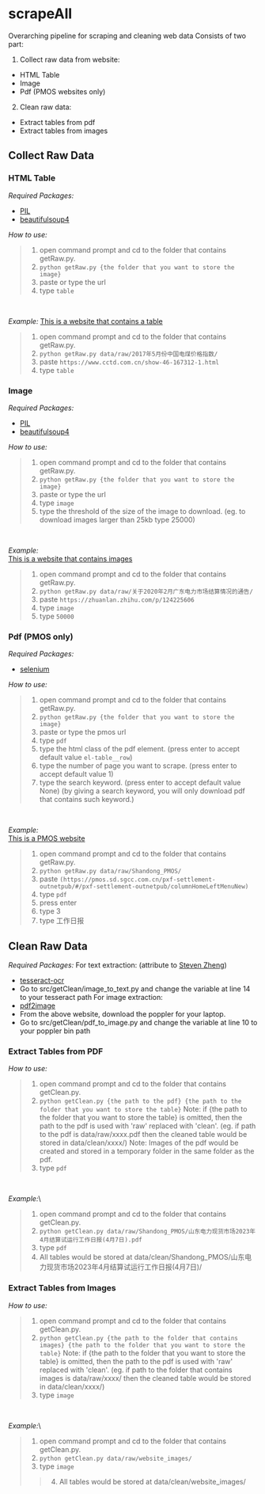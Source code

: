 # scrapeAll
Overarching pipeline for scraping and cleaning web data
Consists of two part:
1. Collect raw data from website:
  - HTML Table
  - Image
  - Pdf (PMOS websites only)
2. Clean raw data:
  - Extract tables from pdf
  - Extract tables from images

## Collect Raw Data
### HTML Table
*Required Packages:*
- [PIL](https://pillow.readthedocs.io/en/stable/)
- [beautifulsoup4](https://pypi.org/project/beautifulsoup4/)

*How to use:*
> 1. open command prompt and cd to the folder that contains getRaw.py.
> 2. ```python getRaw.py {the folder that you want to store the image}```
> 3. paste or type the url
> 4. type ```table```  
<br />

*Example:*
[This is a website that contains a table](https://www.cctd.com.cn/show-46-167312-1.html)
> 1. open command prompt and cd to the folder that contains getRaw.py.
> 2. ```python getRaw.py data/raw/2017年5月份中国电煤价格指数/```
> 3. paste ```https://www.cctd.com.cn/show-46-167312-1.html```
> 4. type ```table```

### Image
*Required Packages:*
- [PIL](https://pillow.readthedocs.io/en/stable/)
- [beautifulsoup4](https://pypi.org/project/beautifulsoup4/)

*How to use:*
> 1. open command prompt and cd to the folder that contains getRaw.py.
> 2. ```python getRaw.py {the folder that you want to store the image}```
> 3. paste or type the url
> 4. type ```image```
> 5. type the threshold of the size of the image to download. (eg. to download images larger than 25kb type 25000)  
<br />

*Example:*\
[This is a website that contains images](https://zhuanlan.zhihu.com/p/124225606)
> 1. open command prompt and cd to the folder that contains getRaw.py.
> 2. ```python getRaw.py data/raw/关于2020年2月广东电力市场结算情况的通告/```
> 3. paste ```https://zhuanlan.zhihu.com/p/124225606```
> 4. type ```image```
> 5. type ```50000```
### Pdf (PMOS only)
*Required Packages:*
- [selenium](https://pypi.org/project/selenium/)

*How to use:*
> 1. open command prompt and cd to the folder that contains getRaw.py.
> 2. ```python getRaw.py {the folder that you want to store the image}```
> 3. paste or type the pmos url
> 4. type ```pdf```
> 5. type the html class of the pdf element. (press enter to accept default value ```el-table__row```)
> 6. type the number of page you want to scrape. (press enter to accept default value 1)
> 7. type the search keyword. (press enter to accept default value None) (by giving a search keyword, you will only download pdf that contains such keyword.)
<br />

*Example:*\
[This is a PMOS website](https://pmos.sd.sgcc.com.cn/pxf-settlement-outnetpub/#/pxf-settlement-outnetpub/columnHomeLeftMenuNew)
> 1. open command prompt and cd to the folder that contains getRaw.py.
> 2. ```python getRaw.py data/raw/Shandong_PMOS/```
> 3. paste ```(https://pmos.sd.sgcc.com.cn/pxf-settlement-outnetpub/#/pxf-settlement-outnetpub/columnHomeLeftMenuNew)```
> 4. type ```pdf```
> 5. press enter
> 6. type 3
> 7. type 工作日报


## Clean Raw Data
*Required Packages:*
For text extraction: (attribute to [Steven Zheng](https://github.com/stevenzheng33/pdf_chinese_text_extraction))
- [tesseract-ocr](https://pypi.org/project/pytesseract/)
- Go to src/getClean/image_to_text.py and change the variable at line 14 to your tesseract path
For image extraction:
- [pdf2image](https://pypi.org/project/pdf2image/)
- From the above website, download the poppler for your laptop.
- Go to src/getClean/pdf_to_image.py and change the variable at line 10 to your poppler bin path

### Extract Tables from PDF
*How to use:*
> 1. open command prompt and cd to the folder that contains getClean.py.
> 2. ```python getClean.py {the path to the pdf} {the path to the folder that you want to store the table}```
> Note: if {the path to the folder that you want to store the table} is omitted, then the path to the pdf is used with 'raw' replaced with 'clean'. (eg. if path to the pdf is data/raw/xxxx.pdf then the cleaned table would be stored in data/clean/xxxx/)
> Note: Images of the pdf would be created and stored in a temporary folder in the same folder as the pdf.
> 3. type ```pdf```
<br />

*Example:*\
> 1. open command prompt and cd to the folder that contains getClean.py.
> 2. ```python getClean.py data/raw/Shandong_PMOS/山东电力现货市场2023年4月结算试运行工作日报(4月7日).pdf```
> 3. type ```pdf```
> 4. All tables would be stored at data/clean/Shandong_PMOS/山东电力现货市场2023年4月结算试运行工作日报(4月7日)/


### Extract Tables from Images
*How to use:*
> 1. open command prompt and cd to the folder that contains getClean.py.
> 2. ```python getClean.py {the path to the folder that contains images} {the path to the folder that you want to store the table}```
> Note: if {the path to the folder that you want to store the table} is omitted, then the path to the pdf is used with 'raw' replaced with 'clean'. (eg. if path to the folder that contains images is data/raw/xxxx/ then the cleaned table would be stored in data/clean/xxxx/)
> 3. type ```image```
<br />

*Example:*\
> 1. open command prompt and cd to the folder that contains getClean.py.
> 2. ```python getClean.py data/raw/website_images/```
> 3. type ```image```
> > 4. All tables would be stored at data/clean/website_images/
